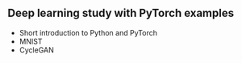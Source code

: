 ## Deep learning study with PyTorch examples
- Short introduction to Python and PyTorch
- MNIST
- CycleGAN
